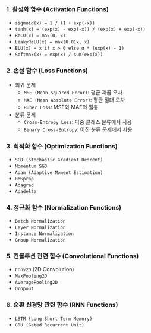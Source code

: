 
### 1. **활성화 함수 (Activation Functions)**

- `sigmoid(x) = 1 / (1 + exp(-x))`
- `tanh(x) = (exp(x) - exp(-x)) / (exp(x) + exp(-x))`
- `ReLU(x) = max(0, x)`
- `LeakyReLU(x) = max(0.01x, x)`
- `ELU(x) = x if x > 0 else α * (exp(x) - 1)`
- `Softmax(x) = exp(x) / sum(exp(x))`

### 2. **손실 함수 (Loss Functions)**

- 회귀 문제
    - `MSE (Mean Squared Error)`: 평균 제곱 오차
    - `MAE (Mean Absolute Error)`: 평균 절대 오차
    - `Huber Loss`: MSE와 MAE의 절충
- 분류 문제
    - `Cross-Entropy Loss`: 다중 클래스 분류에서 사용
    - `Binary Cross-Entropy`: 이진 분류 문제에서 사용

### 3. **최적화 함수 (Optimization Functions)**

- `SGD (Stochastic Gradient Descent)`
- `Momentum SGD`
- `Adam (Adaptive Moment Estimation)`
- `RMSprop`
- `Adagrad`
- `Adadelta`

### 4. **정규화 함수 (Normalization Functions)**

- `Batch Normalization`
- `Layer Normalization`
- `Instance Normalization`
- `Group Normalization`

### 5. **컨볼루션 관련 함수 (Convolutional Functions)**

- `Conv2D` (2D Convolution)
- `MaxPooling2D`
- `AveragePooling2D`
- `Dropout`

### 6. **순환 신경망 관련 함수 (RNN Functions)**

- `LSTM (Long Short-Term Memory)`
- `GRU (Gated Recurrent Unit)`

